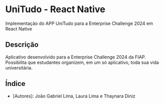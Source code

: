 # UniTudo - React Native
Implementação do APP UniTudo para a Enterprise Challenge 2024 em React Native

## Descrição
Aplicativo desenvolvido para a Enterprise Challenge 2024 da FIAP.
Possibilita que estudantes organizem, em um só aplicativo, toda sua vida universitária.

## Índice
- [Autores]: João Gabriel Lima, Laura Lima e Thaynara Diniz

